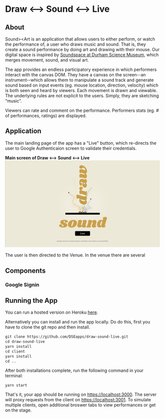# Draw <--> Sound <--> Live

## About

Sound><Art is an application that allows users to either perform, or watch the performance of, a user who draws music and sound. That is, they create a sound performance by doing art and drawing with their mouse. Our digital space is inspired by [Soundspace at Durham Science Museum](https://www.lifeandscience.org/soundspace), which merges movement, sound, and visual art. 

The app provides an endless participatory experience in which performers interact with the canvas DOM. They have a canvas on the screen--an instrument--which allows them to manipulate a sound track and generate sound based on input events (eg. mouse location, direction, velocity) which is both seen and heard by viewers. Each movement is drawn and viewable. The underlying rules are not explicit to the users. Simply, they are sketching “music”.

Viewers can rate and comment on the performance. Performers stats (eg. # of performances, ratings) are displayed.

## Application
The main landing page of the app has a "Live" button, which re-directs the user to Google Authenticaion screen to validate their credentials. 

**Main screen of Draw <--> Sound <--> Live**
![Main Screen 1](./client/src/components/Landing/images/dsl.jpeg)

The user is then directed to the Venue.  In the venue there are several 



## Components

### 


### Google Signin


## Running the App

You can run a hosted version on Heroku [here](https://nameless-falls-98591.herokuapp.com/). 

Alternatively you can install and run the app locally.  Do do this, first you have to clone the git repo and then install.

```
git clone https://github.com/DSEapps/draw-sound-live.git
cd draw-sound-live
yarn install
cd client
yarn install
cd ..
```

After both installations complete, run the following command in your terminal:

```
yarn start
```

That's it, your app should be running on <https://localhost:3000>. The server will proxy requests from the client on <https://localhost:3001>.  To simulate multiple clients, open additional broswer tabs to view performances or get on the stage.




